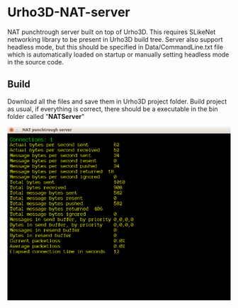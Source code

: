 # Urho3D-NAT-server
NAT punchtrough server built on top of Urho3D. This requires SLikeNet networking library to be present in Urho3D build tree.
Server also support headless mode, but this should be specified in Data/CommandLine.txt file which is automatically loaded on startup or manually setting headless mode in the source code.

## Build
Download all the files and save them in Urho3D project folder. Build project as usual, if everything is correct, there should be a executable in the bin folder called "<b>NATServer</b>"

![alt tag](https://github.com/ArnisLielturks/Urho3D-NAT-server/blob/master/Screenshots/2018-04-21_12-42-20.png)
